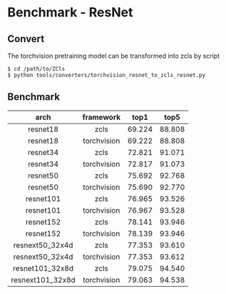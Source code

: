 
# Benchmark - ResNet

## Convert

The torchvision pretraining model can be transformed into zcls by script

```
$ cd /path/to/ZCls
$ python tools/converters/torchvision_resnet_to_zcls_resnet.py
```

## Benchmark

|       arch       |  framework  |  top1  |  top5  |
|:----------------:|:-----------:|:------:|:------:|
|     resnet18     |     zcls    | 69.224 | 88.808 |
|     resnet18     | torchvision | 69.222 | 88.808 |
|     resnet34     |     zcls    | 72.821 | 91.071 |
|     resnet34     | torchvision | 72.817 | 91.073 |
|     resnet50     |     zcls    | 75.692 | 92.768 |
|     resnet50     | torchvision | 75.690 | 92.770 |
|     resnet101    |     zcls    | 76.965 | 93.526 |
|     resnet101    | torchvision | 76.967 | 93.528 |
|     resnet152    |     zcls    | 78.141 | 93.946 |
|     resnet152    | torchvision | 78.139 | 93.946 |
|  resnext50_32x4d |     zcls    | 77.353 | 93.610 |
|  resnext50_32x4d | torchvision | 77.353 | 93.612 |
|  resnet101_32x8d |     zcls    | 79.075 | 94.540 |
| resnext101_32x8d | torchvision | 79.063 | 94.538 |